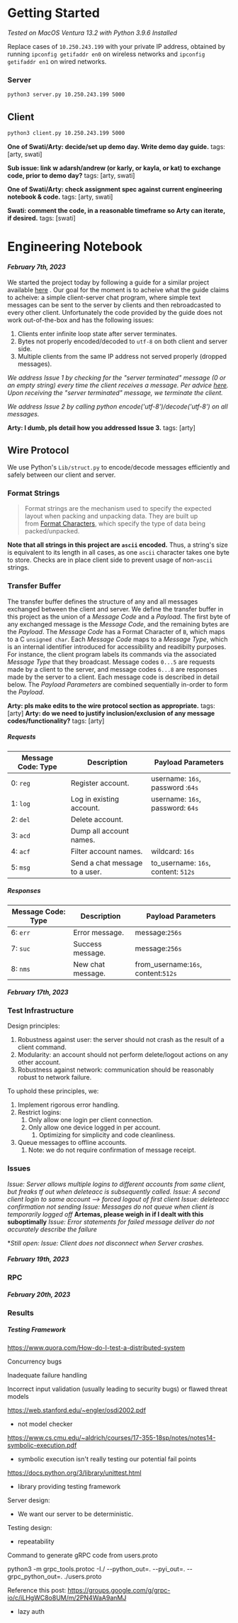 
# Getting Started
*Tested on MacOS Ventura 13.2 with Python 3.9.6 Installed*

Replace cases of `10.250.243.199` with your private IP address, obtained by running `ipconfig getifaddr en0` on wireless networks and `ipconfig getifaddr en1` on wired networks.

### Server
```bash
python3 server.py 10.250.243.199 5000
```

## Client
```bash
python3 client.py 10.250.243.199 5000
```

**One of Swati/Arty: decide/set up demo day. Write demo day guide.** tags: [arty, swati]

**Sub issue: link w adarsh/andrew (or karly, or kayla, or kat) to exchange code, prior to demo day?** tags: [arty, swati]
 
**One of Swati/Arty: check assignment spec against current engineering notebook & code.** tags: [arty, swati]

**Swati: comment the code, in a reasonable timeframe so Arty can iterate, if desired.** tags: [swati]

# Engineering Notebook
#### *February 7th, 2023*
We started the project today by following a guide for a similar project available [here](https://www.geeksforgeeks.org/simple-chat-room-using-python/) . Our goal for the moment is to acheive what the guide claims to acheive: a simple client-server chat program, where simple text messages can be sent to the server by clients and then rebroadcasted to every other client. Unfortunately the code provided by the guide does not work out-of-the-box and has the following issues:
1. Clients enter infinite loop state after server terminates.
2. Bytes not properly encoded/decoded to `utf-8` on both client and server side.
3. Multiple clients from the same IP address not served properly (dropped messages).

*We address Issue 1 by checking for the "server terminated" message (0 or an empty string) every time the client receives a message. Per advice [here](https://stackoverflow.com/questions/19795529/python-troubles-controlling-dead-sockets-through-select). Upon receiving the "server terminated" message, we terminate the client.*

*We address Issue 2 by calling python encode('utf-8')/decode('utf-8') on all messages.*

**Arty: I dumb, pls detail how you addressed Issue 3.** tags: [arty]

## Wire Protocol

We use Python's `Lib/struct.py` to encode/decode messages efficiently and safely between our client and server. 

### Format Strings

> Format strings are the mechanism used to specify the expected layout when packing and unpacking data. They are built up from [Format Characters](https://docs.python.org/3.7/library/struct.html#format-characters), which specify the type of data being packed/unpacked.

**Note that all strings in this project are `ascii` encoded.** Thus, a string's size is equivalent to its length in all cases, as one `ascii` character takes one byte to store. Checks are in place client side to prevent usage of non-`ascii` strings.

### Transfer Buffer

The transfer buffer defines the structure of any and all messages exchanged between the client and server. We define the transfer buffer in this project as the union of a *Message Code* and a *Payload*. The first byte of any exchanged message is the *Message Code*, and the remaining bytes are the *Payload*. The *Message Code* has a Format Character of `B`, which maps to a C `unsigned char`. Each *Message Code* maps to a *Message Type*, which is an internal identifier introduced for accessibility and readibilty purposes. For instance, the client program labels its commands via the associated *Message Type* that they broadcast. Message codes `0...5` are requests made by a client to the server, and message codes `6...8` are responses made by the server to a client. Each message code is described in detail below. The *Payload Parameters* are combined sequentially in-order to form the *Payload*.

**Arty: pls make edits to the wire protocol section as appropriate.** tags: [arty]
**Arty: do we need to justify inclusion/exclusion of any message codes/functionality?** tags: [arty]

##### Requests 

Message Code: Type | Description | Payload Parameters
------------ | ------------ | ------------
0: `reg` | Register account. | username: `16s`, password :`64s`
1: `log` | Log in existing account. | username: `16s`, password: `64s`
2: `del` | Delete account. |
3: `acd` | Dump all account names. |
4: `acf` | Filter account names. | wildcard: `16s`
5: `msg` | Send a chat message to a user. | to_username: `16s`, content: `512s`

##### Responses

Message Code: Type | Description | Payload Parameters
------------ | ------------ | ------------ 
6: `err` | Error message. | message:`256s`
7: `suc` | Success message. | message:`256s`
8: `nms` | New chat message. | from_username:`16s`, content:`512s`

#### *February 17th, 2023*

### Test Infrastructure

Design principles:
1. Robustness against user: the server should not crash as the result of a client command. 
2. Modularity: an account should not perform delete/logout actions on any other account.
3. Robustness against network: communication should be reasonably robust to network failure.

To uphold these principles, we:
1. Implement rigorous error handling.
2. Restrict logins:
	1. Only allow one login per client connection.
	2. Only allow one device logged in per account.
		1. Optimizing for simplicity and code cleanliness.
3. Queue messages to offline accounts.
	1. Note: we do not require confirmation of message receipt.

### Issues

*Issue: Server allows multiple logins to different accounts from same client, but freaks tf out when deleteacc is subsequently called.*
*Issue: A second client login to same account --> forced logout of first client*
*Issue: deleteacc confirmation not sending*
*Issue: Messages do not queue when client is temporarily logged off* **Artemas, please weigh in if I dealt with this suboptimally**
*Issue: Error statements for failed message deliver do not accurately describe the failure*

**Still open: *Issue: Client does not disconnect when Server crashes.**

#### *February 19th, 2023*

### RPC

#### *February 20th, 2023*

### Results


##### Testing Framework

  
  

https://www.quora.com/How-do-I-test-a-distributed-system

Concurrency bugs

Inadequate failure handling

Incorrect input validation (usually leading to security bugs) or flawed threat models

  
  

https://web.stanford.edu/~engler/osdi2002.pdf

- not model checker

  
  

https://www.cs.cmu.edu/~aldrich/courses/17-355-18sp/notes/notes14-symbolic-execution.pdf

- symbolic execution isn't really testing our potential fail points

  
  

https://docs.python.org/3/library/unittest.html

- library providing testing framework

  

Server design:

- We want our server to be deterministic.

  

Testing design:

- repeatability

  

Command to generate gRPC code from users.proto

python3 -m grpc_tools.protoc -I./ --python_out=. --pyi_out=. --grpc_python_out=. ./users.proto

  

Reference this post: https://groups.google.com/g/grpc-io/c/iLHgWC8o8UM/m/2PN4WaA9anMJ

- lazy auth